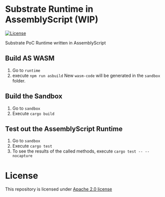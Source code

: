 # Substrate Runtime in AssemblyScript (WIP)

[![License](https://img.shields.io/badge/License-Apache%202.0-blue.svg)](https://opensource.org/licenses/Apache-2.0)

Substrate PoC Runtime written in AssemblyScript

## Build AS WASM

1. Go to `runtime`
2. execute `npm run asbuild`
New `wasm-code` will be generated in the `sandbox` folder.

## Build the Sandbox
1. Go to `sandbox`
2. Execute `cargo build`

## Test out the AssemblyScript Runtime
1. Go to `sandbox`
2. Execute `cargo test`
3. To see the results of the called methods, execute `cargo test -- --nocapture`


# **License**
This repository is licensed under [Apache 2.0 license](https://github.com/LimeChain/as-substrate-runtime/blob/master/LICENSE)